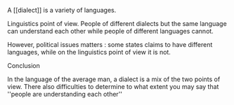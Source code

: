 A [[dialect]] is a variety of languages. 

Linguistics point of view. People of different dialects but the same language can understand each other while people of different languages cannot.

However, political issues matters : some states claims to have different languages, while on the linguistics point of view it is not.

Conclusion

In the language of the average man,  a dialect is a mix of the two points of view. There also difficulties to determine to what extent you may say that ''people are understanding each other''